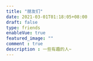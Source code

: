 ```yaml
---
title: "朋友们"
date: 2021-03-01T01:18:05+08:00
draft: false
type: friends
enableVue: true
featured_image: ""
comment : true
description : 一些有趣的人~
---
```


